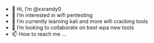 - 👋 Hi, I’m @xxrandy0
- 👀 I’m interested in wifi pentesting 
- 🌱 I’m currently learning kali and more wifi cracking tools 
- 💞️ I’m looking to collaborate on best wpa new tools 
- 📫 How to reach me ...

<!---
xxrandy0/xxrandy0 is a ✨ special ✨ repository because its `README.md` (this file) appears on your GitHub profile.
You can click the Preview link to take a look at your changes.
--->
